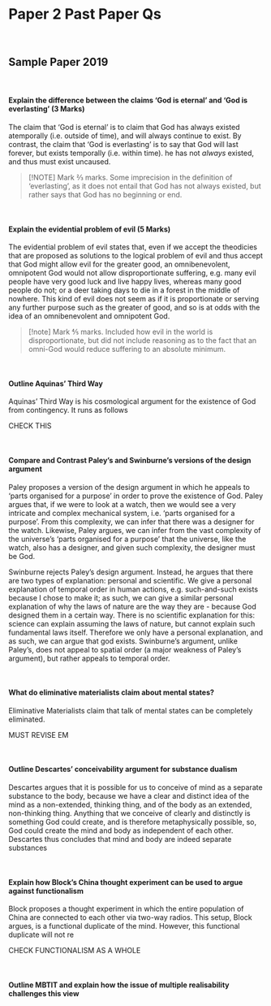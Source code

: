 # Paper 2 Past Paper Qs


</br>

## Sample Paper 2019

</br>

#### Explain the difference between the claims ‘God is eternal’ and ‘God is everlasting’ (3 Marks)

The claim that ‘God is eternal’ is to claim that God has always existed atemporally (i.e. outside of time), and will always continue to exist. By contrast, the claim that ‘God is everlasting’ is to say that God will last forever, but exists temporally (i.e. within time). he has not *always* existed, and thus must exist uncaused. 


> [!NOTE] Mark
> ⅔ marks. Some imprecision in the definition of ‘everlasting’, as it does not entail that God has not always existed, but rather says that God has no beginning or end.

</br>

#### Explain the evidential problem of evil (5 Marks)

The evidential problem of evil states that, even if we accept the theodicies that are proposed as solutions to the logical problem of evil and thus accept that God might allow evil for the greater good, an omnibenevolent, omnipotent God would not allow disproportionate suffering, e.g. many evil people have very good luck and live happy lives, whereas many good people do not; or a deer taking days to die in a forest in the middle of nowhere. This kind of evil does not seem as if it is proportionate or serving any further purpose such as the greater of good, and so is at odds with the idea of an omnibenevolent and omnipotent God.

> [!note] Mark
> ⅘ marks. Included how evil in the world is disproportionate, but did not include reasoning as to the fact that an omni-God would reduce suffering to an absolute minimum.

</br>

#### Outline Aquinas’ Third Way

Aquinas’ Third Way is his cosmological argument for the existence of God from contingency. It runs as follows

CHECK THIS

</br>

#### Compare and Contrast Paley’s and Swinburne’s versions of the design argument

Paley proposes a version of the design argument in which he appeals to ‘parts organised for a purpose’ in order to prove the existence of God. Paley argues that, if we were to look at a watch, then we would see a very intricate and complex mechanical system, i.e. ‘parts organised for a purpose’. From this complexity, we can infer that there was a designer for the watch. Likewise, Paley argues, we can infer from the vast complexity of the universe’s ‘parts organised for a purpose’ that the universe, like the watch, also has a designer, and given such complexity, the designer must be God.

Swinburne rejects Paley’s design argument. Instead, he argues that there are two types of explanation: personal and scientific. We give a personal explanation of temporal order in human actions, e.g. such-and-such exists because I chose to make it; as such, we can give a similar personal explanation of why the laws of nature are the way they are - because God designed them in a certain way. There is no scientific explanation for this: science can explain assuming the laws of nature, but cannot explain such fundamental laws itself. Therefore we only have a personal explanation, and as such, we can argue that god exists. Swinburne’s argument, unlike Paley’s, does not appeal to spatial order (a major weakness of Paley’s argument), but rather appeals to temporal order.

</br>

#### What do eliminative materialists claim about mental states?

Eliminative Materialists claim that talk of mental states can be completely eliminated.

MUST REVISE EM

</br>

#### Outline Descartes’ conceivability argument for substance dualism

Descartes argues that it is possible for us to conceive of mind as a separate substance to the body, because we have a clear and distinct idea of the mind as a non-extended, thinking thing, and of the body as an extended, non-thinking thing. Anything that we conceive of clearly and distinctly is something God could create, and is therefore metaphysically possible, so, God could create the mind and body as independent of each other. Descartes thus concludes that mind and body are indeed separate substances

</br>

#### Explain how Block’s China thought experiment can be used to argue against functionalism

Block proposes a thought experiment in which the entire population of China are connected to each other via two-way radios. This setup, Block argues, is a functional duplicate of the mind. However, this functional duplicate will not re

CHECK FUNCTIONALISM AS A WHOLE

</br>

#### Outline MBTIT and explain how the issue of multiple realisability challenges this view